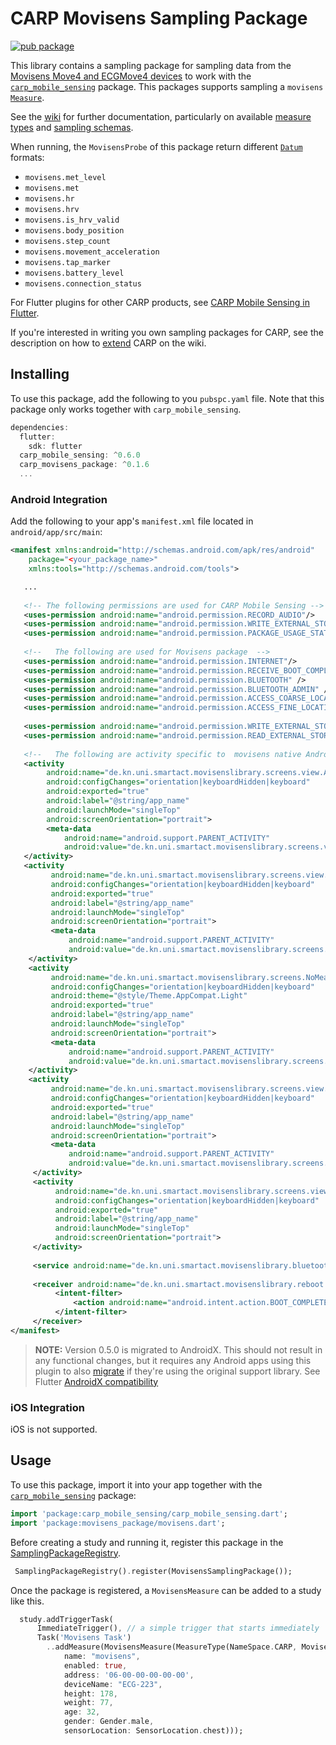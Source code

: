 # CARP Movisens Sampling Package

[![pub package](https://img.shields.io/pub/v/carp_movisens_package.svg)](https://pub.dartlang.org/packages/carp_movisens_package)

This library contains a sampling package for sampling data from the [Movisens Move4 and ECGMove4 devices](https://www.movisens.com/en/products/ecg-sensor/) to work with 
the [`carp_mobile_sensing`](https://pub.dartlang.org/packages/carp_mobile_sensing) package.
This packages supports sampling a `movisens` [`Measure`](https://pub.dartlang.org/documentation/carp_mobile_sensing/latest/domain/Measure-class.html).

See the [wiki]() for further documentation, particularly on available [measure types](https://github.com/cph-cachet/carp.sensing-flutter/wiki/A.-Measure-Types)
and [sampling schemas](https://github.com/cph-cachet/carp.sensing-flutter/wiki/D.-Sampling-Schemas).

When running, the `MovisensProbe` of this package return different [`Datum`](https://pub.dev/documentation/carp_mobile_sensing/latest/domain/Datum-class.html) formats:

* `movisens.met_level`
* `movisens.met`
* `movisens.hr`
* `movisens.hrv`
* `movisens.is_hrv_valid`
* `movisens.body_position`
* `movisens.step_count`
* `movisens.movement_acceleration`
* `movisens.tap_marker`
* `movisens.battery_level`
* `movisens.connection_status` 

For Flutter plugins for other CARP products, see [CARP Mobile Sensing in Flutter](https://github.com/cph-cachet/carp.sensing-flutter/blob/master/README.md).

If you're interested in writing you own sampling packages for CARP, see the description on
how to [extend](https://github.com/cph-cachet/carp.sensing-flutter/wiki/4.-Extending-CARP-Mobile-Sensing) CARP on the wiki.


## Installing

To use this package, add the following to you `pubspc.yaml` file. Note that
this package only works together with `carp_mobile_sensing`.

`````dart
dependencies:
  flutter:
    sdk: flutter
  carp_mobile_sensing: ^0.6.0
  carp_movisens_package: ^0.1.6
  ...
`````

### Android Integration

Add the following to your app's `manifest.xml` file located in `android/app/src/main`:

````xml
<manifest xmlns:android="http://schemas.android.com/apk/res/android"
    package="<your_package_name>"
    xmlns:tools="http://schemas.android.com/tools">

   ...
   
   <!-- The following permissions are used for CARP Mobile Sensing -->
   <uses-permission android:name="android.permission.RECORD_AUDIO"/>
   <uses-permission android:name="android.permission.WRITE_EXTERNAL_STORAGE"/>
   <uses-permission android:name="android.permission.PACKAGE_USAGE_STATS" tools:ignore="ProtectedPermissions"/>
   
   <!--   The following are used for Movisens package  -->
   <uses-permission android:name="android.permission.INTERNET"/>
   <uses-permission android:name="android.permission.RECEIVE_BOOT_COMPLETED" />
   <uses-permission android:name="android.permission.BLUETOOTH" />
   <uses-permission android:name="android.permission.BLUETOOTH_ADMIN" />
   <uses-permission android:name="android.permission.ACCESS_COARSE_LOCATION" />
   <uses-permission android:name="android.permission.ACCESS_FINE_LOCATION" />
    
   <uses-permission android:name="android.permission.WRITE_EXTERNAL_STORAGE" />
   <uses-permission android:name="android.permission.READ_EXTERNAL_STORAGE" />
        
   <!--   The following are activity specific to  movisens native Android library  that talks to flutter over platform channel   -->  
   <activity
        android:name="de.kn.uni.smartact.movisenslibrary.screens.view.Activity_BluetoothUser"
        android:configChanges="orientation|keyboardHidden|keyboard"
        android:exported="true"
        android:label="@string/app_name"
        android:launchMode="singleTop"
        android:screenOrientation="portrait">
        <meta-data
            android:name="android.support.PARENT_ACTIVITY"
            android:value="de.kn.uni.smartact.movisenslibrary.screens.view.Activity_BluetoothStart" />
   </activity>  
   <activity
         android:name="de.kn.uni.smartact.movisenslibrary.screens.view.Activity_BluetoothDeviceScan"
         android:configChanges="orientation|keyboardHidden|keyboard"
         android:exported="true"
         android:label="@string/app_name"
         android:launchMode="singleTop"
         android:screenOrientation="portrait">
         <meta-data
             android:name="android.support.PARENT_ACTIVITY"
             android:value="de.kn.uni.smartact.movisenslibrary.screens.view.Activity_BluetoothStart" />
    </activity>   
    <activity
         android:name="de.kn.uni.smartact.movisenslibrary.screens.NoMeasurmentDialog"
         android:configChanges="orientation|keyboardHidden|keyboard"
         android:theme="@style/Theme.AppCompat.Light"
         android:exported="true"
         android:label="@string/app_name"
         android:launchMode="singleTop"
         android:screenOrientation="portrait">
         <meta-data
             android:name="android.support.PARENT_ACTIVITY"
             android:value="de.kn.uni.smartact.movisenslibrary.screens.view.Activity_BluetoothStart" />
    </activity>     
    <activity
         android:name="de.kn.uni.smartact.movisenslibrary.screens.view.Activity_BluetoothData"
         android:configChanges="orientation|keyboardHidden|keyboard"
         android:exported="true"
         android:label="@string/app_name"
         android:launchMode="singleTop"
         android:screenOrientation="portrait">
         <meta-data
             android:name="android.support.PARENT_ACTIVITY"
             android:value="de.kn.uni.smartact.movisenslibrary.screens.view.Activity_BluetoothStart" />
     </activity>     
     <activity
          android:name="de.kn.uni.smartact.movisenslibrary.screens.view.Activity_BluetoothStart"
          android:configChanges="orientation|keyboardHidden|keyboard"
          android:exported="true"
          android:label="@string/app_name"
          android:launchMode="singleTop"
          android:screenOrientation="portrait">
     </activity>
  
     <service android:name="de.kn.uni.smartact.movisenslibrary.bluetooth.MovisensService" />
  
     <receiver android:name="de.kn.uni.smartact.movisenslibrary.reboot.RebootReceiver">
          <intent-filter>
              <action android:name="android.intent.action.BOOT_COMPLETED" />
          </intent-filter>
     </receiver>
</manifest>
````

> **NOTE:** Version 0.5.0 is migrated to AndroidX. This should not result in any functional changes, but it requires any Android apps using this plugin to also 
[migrate](https://developer.android.com/jetpack/androidx/migrate) if they're using the original support library. 
See Flutter [AndroidX compatibility](https://flutter.dev/docs/development/packages-and-plugins/androidx-compatibility)


### iOS Integration

iOS is not supported.

## Usage

To use this package, import it into your app together with the
[`carp_mobile_sensing`](https://pub.dartlang.org/packages/carp_mobile_sensing) package:

`````dart
import 'package:carp_mobile_sensing/carp_mobile_sensing.dart';
import 'package:movisens_package/movisens.dart';
`````

Before creating a study and running it, register this package in the 
[SamplingPackageRegistry](https://pub.dartlang.org/documentation/carp_mobile_sensing/latest/runtime/SamplingPackageRegistry.html).

`````dart
 SamplingPackageRegistry().register(MovisensSamplingPackage());
`````

Once the package is registered, a `MovisensMeasure` can be added to a study like this.

````dart
  study.addTriggerTask(
      ImmediateTrigger(), // a simple trigger that starts immediately
      Task('Movisens Task')
        ..addMeasure(MovisensMeasure(MeasureType(NameSpace.CARP, MovisensSamplingPackage.MOVISENS),
            name: "movisens",
            enabled: true,
            address: '06-00-00-00-00-00',
            deviceName: "ECG-223",
            height: 178,
            weight: 77,
            age: 32,
            gender: Gender.male,
            sensorLocation: SensorLocation.chest)));
````

